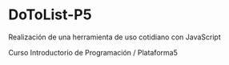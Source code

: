 # DoToList-P5
Realización de una herramienta de uso cotidiano con JavaScript

Curso Introductorio de Programación / Plataforma5
